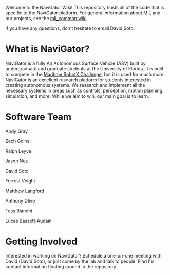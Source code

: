 Welcome to the NaviGator Wiki! This repository hosts all of the code that is specific to the NaviGator platform. For general information about MIL and our projects, see the [mil_common wiki](https://github.com/uf-mil/mil_common/wiki).

If you have any questions, don't hesitate to email David Soto.


# What is NaviGator?

NaviGator is a fully An Autonomous Surface Vehicle (ASV) built by undergraduate and graduate students at the University of Florida. It is built to compete in the [Maritime RobotX Challenge](http://www.robotx.org), but it is used for much more. NaviGator is an excellent research platform for students interested in creating autonomous systems. We research and implement all the necessary systems in areas such as controls, perception, motion planning, simulation, and more. While we aim to win, our main goal is to learn.


# Software Team

Andy Gray

Zach Goins

Ralph Leyva

Jason Nez

David Soto

Forrest Voight

Matthew Langford

Anthony Olive

Tess Bianchi

Lucas Bassett-Audain


# Getting Involved

Interested in working on NaviGator? Schedule a one-on-one meeting with David (David Soto), or just come by the lab and talk to people. Find his contact information floating around in the repository.